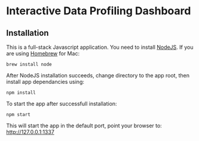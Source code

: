 # Interactive Data Profiling Dashboard

## Installation

This is a full-stack Javascript application. You need to install [NodeJS](https://nodejs.org/en/).
If you are using [Homebrew](http://brew.sh/) for Mac:

    brew install node
    
After NodeJS installation succeeds, change directory to the app root, then install app dependancies using:

    npm install
    
To start the app after successfull installation:

    npm start
    
This will start the app in the default port, point your browser to: http://127.0.0.1:1337
